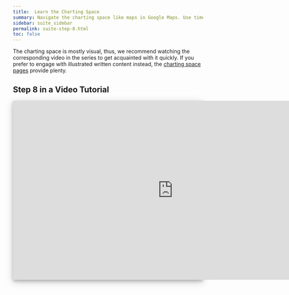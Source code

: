 ```yaml
---
title:  Learn the Charting Space
summary: Navigate the charting space like maps in Google Maps. Use time, rate and time frame scales to manipulate charts, and layer managers to access indicators. Combine multiple charts on time machines to syncronize charts relative to the time scale.
sidebar: suite_sidebar
permalink: suite-step-8.html
toc: false
---
```


The charting space is mostly visual, thus, we recommend watching the corresponding video in the series to get acquainted with it quickly. If you prefer to engage with illustrated written content instead, the [charting space pages](suite-fundamental-charting-space-concepts.html) provide plenty.

## Step 8 in a Video Tutorial

<div style="background-color: white; box-shadow: 0 4px 8px 0 rgba(0, 0, 0, 0.2), 0 6px 20px 0 rgba(0, 0, 0, 0.19); margin-bottom: 35px; max-width: 850px; max-height: 476px;">
<iframe width="848" height="476" src="https://www.youtube.com/embed/oyiXLoRhWPw" frameborder="0" allow="accelerometer; autoplay; encrypted-media; gyroscope; picture-in-picture" allowfullscreen></iframe>
</div>

